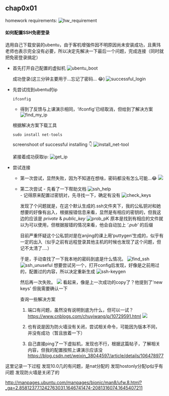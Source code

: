 ## chap0x01 
homework requirements:
 ![hw_requirement](hw_requirement.png)

#### 如何配置SSH免密登录
选用自己下载安装的ubentu，由于客机增强件因不明原因尚未安装成功，且黄玮老师也表示完全没有必要，所以决定先解决一下最后一个问题，完成连接（同时就把免密登录搞定）

- 首先打开自己配置的虚拟机 
   ![ubentu_boot](ubentu_boot.png)

  成功登录(这三分钟主要用于...忘记了密码... :joy:)
   ![successful_login](successful_login.png)
  
- 先尝试找到ubentu的ip
  ```
  ifconfig
  ```
  - 得到了反馈与上课演示相同，‘ifconfig'已经取消，但给到了解决方案
  ![find_my_ip](find_my_ip.png)
  
  根据解决方案下载工具
  ```
  sudo install net-tools
  ```
  screenshoot of successful installing :point_down:
  ![install_net-tool](install_net-tool.png)

  紧接着成功获取ip:
  ![get_ip](get_ip.png)

- 尝试连接
    - 第一次尝试，显然失败，因为不知道在想啥，密码都没有怎么可能...:joy:
   ![](ssh_firstTry.png)
    - 第二次尝试
          -  先看了一下帮助文档
            ![ssh_help](ssh_help.png)  
          -  记得原来配置过密钥对，先寻找一下，确定有没有
            ![check_keys](check_keys.png)   
            
        发现了个问题就是，在这个默认生成的.ssh文件夹下，我的公私钥对和她想要的好像有出入，根据报错信息来看，显然是有相应的密钥的，但我这边的应该是 *private* & *public_key*
        ![prob_pK](prob_pK.png)
        原本是找到有相应的文件就以为可以使用，但根据报错的情况来看，他会自动加上 *‘.pub’* 的后缀

        目前严重怀疑这个公私钥对是在anjing的课上用‘puttygen’生成的，似乎有一定的出入（似乎之前有远程登录其他主机的时候也发现了这个问题，但记不太清了....）

        于是，手动查找了一下我本地的密码到底是什么情况。
        ![find_ssh](find_ssh.png)
        ![ssh_unuseful](ssh_unuseful.png)
        想要尝试另一个，打开config后发现，好像是之前用过的，配置过的内容，所以决定重新生成
        ![ssh-keygen](ssh-keygen.png)

        然后再一次失败。
        ![](ssh-copy-id_failure.png)
        看起来，像是上一次成功的copy了？他提到了'new keys' 但我需要确认一下

        查询一些解决方案
        1. 端口有问题，虽然没有说明到底为什么，但可以一试？https://www.cnblogs.com/chuyiwang/p/10729591.html
            ![](changePort.png)

        2. 也有说是因为防火墙没有关闭，尝试相关命令，可能因为版本不同，并没有成功（暂且放着一下）
        3. 自己直接ping了一下虚拟机，发现也不行，根据这篇帖子，了解相关内容，但我的配置按照上课演示应该没 https://blog.csdn.net/weixin_38044597/article/details/106478977


这里记录一下过程 
发现10.0几的有问题，是nat分配的
发现hostonly分配ip似乎有问题
发现防火墙是关闭了的




            
http://manpages.ubuntu.com/manpages/bionic/man8/ufw.8.html?_ga=2.85812377.1242763031.1646741474-2081316074.1645407211